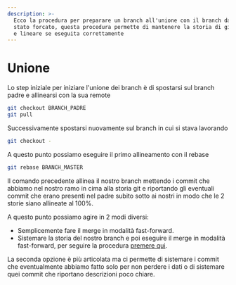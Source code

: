 ```yaml
---
description: >-
  Ecco la procedura per preparare un branch all'unione con il branch da cui è
  stato forcato, questa procedura permette di mantenere la storia di git pulita
  e lineare se eseguita correttamente
---
```


# Unione

Lo step iniziale per iniziare l'unione dei branch è di spostarsi sul branch padre e allinearsi con la sua remote

```bash
git checkout BRANCH_PADRE 
git pull
```

Successivamente spostarsi nuovamente sul branch in cui si stava lavorando

```bash
git checkout -
```

A questo punto possiamo eseguire il primo allineamento con il rebase

```bash
git rebase BRANCH_MASTER
```

Il comando precedente allinea il nostro branch mettendo i commit che abbiamo nel nostro ramo in cima alla storia git e riportando gli eventuali commit che erano presenti nel padre subito sotto ai nostri in modo che le 2 storie siano allineate al 100%.

A questo punto possiamo agire in 2 modi diversi:

* Semplicemente fare il merge in modalità fast-forward.
* Sistemare la storia del nostro branch e poi eseguire il merge in modalità fast-forward, per seguire la procedura [premere qui](sistemazione-di-un-branch.md).&#x20;

La seconda opzione è più articolata ma ci permette di sistemare i commit che eventualmente abbiamo fatto solo per non perdere i dati o di sistemare quei commit che riportano descrizioni poco chiare.





